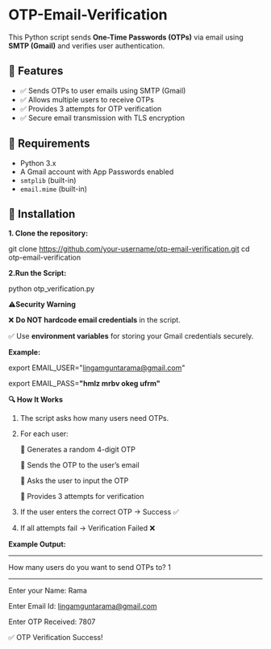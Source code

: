 # OTP-Email-Verification

This Python script sends **One-Time Passwords (OTPs)** via email using **SMTP (Gmail)** and verifies user authentication.

## 🚀 Features
- ✅ Sends OTPs to user emails using SMTP (Gmail)
- ✅ Allows multiple users to receive OTPs
- ✅ Provides 3 attempts for OTP verification
- ✅ Secure email transmission with TLS encryption

## 📌 Requirements
- Python 3.x
- A Gmail account with App Passwords enabled
- `smtplib` (built-in)
- `email.mime` (built-in)
## 🔧 Installation
**1. Clone the repository:**
   
   git clone https://github.com/your-username/otp-email-verification.git
   cd otp-email-verification

**2.Run the Script:**

python otp_verification.py

⚠️**Security Warning**

❌ **Do NOT hardcode email credentials** in the script.

✅ Use **environment variables** for storing your Gmail credentials securely.

**Example:**

export EMAIL_USER="lingamguntarama@gmail.com"

export EMAIL_PASS=**"hmlz mrbv okeg ufrm"**

**🔍 How It Works**

1. The script asks how many users need OTPs.

2.	For each user:

       	Generates a random 4-digit OTP
   
       	Sends the OTP to the user’s email
   
       	Asks the user to input the OTP
   
       	Provides 3 attempts for verification

3.	If the user enters the correct OTP → Success ✅

4.	If all attempts fail → Verification Failed ❌

**Example Output:**
**************************************
How many users do you want to send OTPs to? 1
**************************************
Enter your Name: Rama

Enter Email Id: lingamguntarama@gmail.com

Enter OTP Received: 7807

✅ OTP Verification Success!
